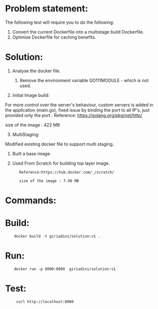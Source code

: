 Problem statement:
=================

The following test will require you to do the following:
1. Convert the current Dockerfile into a multistage build Dockerfile. 
2. Optimise Dockerfile for caching benefits.


Solution:
========

1. Analyse the docker file.

     1. Remove the environment variable GO111MODULE - which is not used.

2. Initial Image build:

For more control over the server's behaviour, custom servers is added in the application (main.go), fixed issue by binding the port to all IP's,  just provided only the port .
              Reference: https://golang.org/pkg/net/http/

size of the image : 422 MB

3. MultiStaging:

Modified existing docker file to support multi staging.

1. Built a base image.

2. Used From Scratch for building top layer image.
 
          Reference:https://hub.docker.com/_/scratch/

          size of the image : 7.98 MB

Commands:
========

Build:
=====

        docker build -t giriadini/solution:v1 .

Run:
====
        docker run -p 8000:8000  giriadini/solution:v1

Test:
=====  
         curl http://localhost:8000
